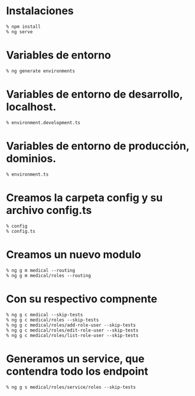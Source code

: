 # Instalaciones

    % npm install
    % ng serve

# Variables de entorno

    % ng generate environments

# Variables de entorno de desarrollo, localhost.

    % environment.development.ts

# Variables de entorno de producción, dominios.

    % environment.ts

# Creamos la carpeta config y su archivo config.ts

    % config
    % config.ts

# Creamos un nuevo modulo

    % ng g m medical --routing
    % ng g m medical/roles --routing

# Con su respectivo compnente

    % ng g c medical --skip-tests
    % ng g c medical/roles --skip-tests
    % ng g c medical/roles/add-role-user --skip-tests
    % ng g c medical/roles/edit-role-user --skip-tests
    % ng g c medical/roles/list-role-user --skip-tests

# Generamos un service, que contendra todo los endpoint

    % ng g s medical/roles/service/roles --skip-tests